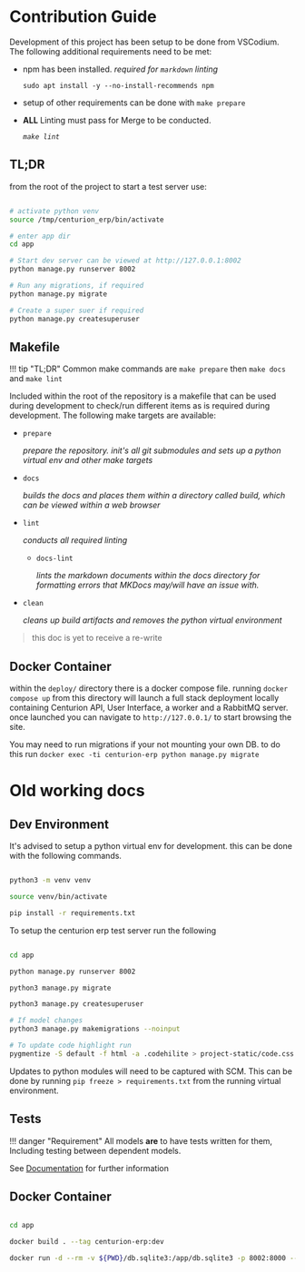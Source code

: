 # Contribution Guide


Development of this project has been setup to be done from VSCodium. The following additional requirements need to be met:

- npm has been installed. _required for `markdown` linting_

    `sudo apt install -y --no-install-recommends npm`

- setup of other requirements can be done with `make prepare`

- **ALL** Linting must pass for Merge to be conducted.

    _`make lint`_

## TL;DR


from the root of the project to start a test server use:

``` bash

# activate python venv
source /tmp/centurion_erp/bin/activate

# enter app dir
cd app

# Start dev server can be viewed at http://127.0.0.1:8002
python manage.py runserver 8002

# Run any migrations, if required
python manage.py migrate

# Create a super suer if required
python manage.py createsuperuser

```

## Makefile

!!! tip "TL;DR"
    Common make commands are `make prepare` then `make docs` and `make lint`

Included within the root of the repository is a makefile that can be used during development to check/run different items as is required during development. The following make targets are available:

- `prepare`

    _prepare the repository. init's all git submodules and sets up a python virtual env and other make targets_

- `docs`

    _builds the docs and places them within a directory called build, which can be viewed within a web browser_

- `lint`

    _conducts all required linting_

    - `docs-lint`

        _lints the markdown documents within the docs directory for formatting errors that MKDocs may/will have an issue with._

- `clean`

    _cleans up build artifacts and removes the python virtual environment_


> this doc is yet to receive a re-write


## Docker Container

within the `deploy/` directory there is a docker compose file. running `docker compose up` from this directory will launch a full stack deployment locally containing Centurion API, User Interface, a worker and a RabbitMQ server. once launched you can navigate to `http://127.0.0.1/` to start browsing the site.

You may need to run migrations if your not mounting your own DB. to do this run `docker exec -ti centurion-erp python manage.py migrate`



# Old working docs


## Dev Environment

It's advised to setup a python virtual env for development. this can be done with the following commands.

``` bash

python3 -m venv venv

source venv/bin/activate

pip install -r requirements.txt

```

To setup the centurion erp test server run the following

``` bash

cd app

python manage.py runserver 8002

python3 manage.py migrate

python3 manage.py createsuperuser

# If model changes
python3 manage.py makemigrations --noinput

# To update code highlight run
pygmentize -S default -f html -a .codehilite > project-static/code.css

```

Updates to python modules will need to be captured with SCM. This can be done by running `pip freeze > requirements.txt` from the running virtual environment.



## Tests

!!! danger "Requirement"
    All models **are** to have tests written for them, Including testing between dependent models. 

See [Documentation](https://nofusscomputing.com/projects/django-template/development/testing/) for further information


## Docker Container

``` bash

cd app

docker build . --tag centurion-erp:dev

docker run -d --rm -v ${PWD}/db.sqlite3:/app/db.sqlite3 -p 8002:8000 --name app centurion-erp:dev

```

